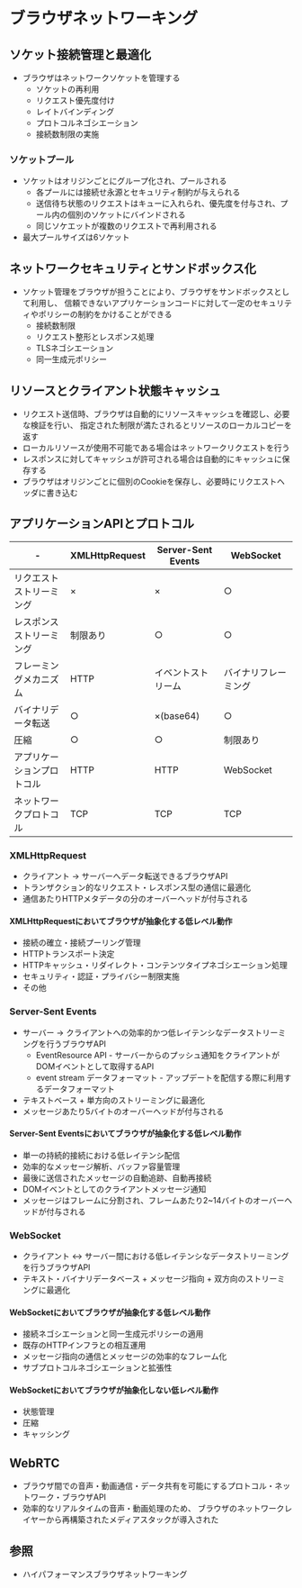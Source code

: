 # ブラウザネットワーキング
## ソケット接続管理と最適化
- ブラウザはネットワークソケットを管理する
  - ソケットの再利用
  - リクエスト優先度付け
  - レイトバインディング
  - プロトコルネゴシエーション
  - 接続数制限の実施

### ソケットプール
- ソケットはオリジンごとにグループ化され、プールされる
  - 各プールには接続せ永源とセキュリティ制約が与えられる
  - 送信待ち状態のリクエストはキューに入れられ、優先度を付与され、プール内の個別のソケットにバインドされる
  - 同じソケエットが複数のリクエストで再利用される
- 最大プールサイズは6ソケット

## ネットワークセキュリティとサンドボックス化
- ソケット管理をブラウザが担うことにより、ブラウザをサンドボックスとして利用し、
  信頼できないアプリケーションコードに対して一定のセキュリティやポリシーの制約をかけることができる
  - 接続数制限
  - リクエスト整形とレスポンス処理
  - TLSネゴシエーション
  - 同一生成元ポリシー

## リソースとクライアント状態キャッシュ
- リクエスト送信時、ブラウザは自動的にリソースキャッシュを確認し、必要な検証を行い、
  指定された制限が満たされるとリソースのローカルコピーを返す
- ローカルリソースが使用不可能である場合はネットワークリクエストを行う
- レスポンスに対してキャッシュが許可される場合は自動的にキャッシュに保存する
- ブラウザはオリジンごとに個別のCookieを保存し、必要時にリクエストヘッダに書き込む

## アプリケーションAPIとプロトコル

| -                          | XMLHttpRequest | Server-Sent Events | WebSocket            |
| -                          | -              | -                  | -                    |
| リクエストストリーミング   | ×              | ×                  | ○                    |
| レスポンスストリーミング   | 制限あり       | ○                  | ○                    |
| フレーミングメカニズム     | HTTP           | イベントストリーム | バイナリフレーミング |
| バイナリデータ転送         | ○              | ×(base64)          | ○                    |
| 圧縮                       | ○              | ○                  | 制限あり             |
| アプリケーションプロトコル | HTTP           | HTTP               | WebSocket            |
| ネットワークプロトコル     | TCP            | TCP                | TCP                  |

### XMLHttpRequest
- クライアント -> サーバーへデータ転送できるブラウザAPI
- トランザクション的なリクエスト・レスポンス型の通信に最適化
- 通信あたりHTTPメタデータの分のオーバーヘッドが付与される

#### XMLHttpRequestにおいてブラウザが抽象化する低レベル動作
- 接続の確立・接続プーリング管理
- HTTPトランスポート決定
- HTTPキャッシュ・リダイレクト・コンテンツタイプネゴシエーション処理
- セキュリティ・認証・プライバシー制限実施
- その他

### Server-Sent Events
- サーバー -> クライアントへの効率的かつ低レイテンシなデータストリーミングを行うブラウザAPI
  - EventResource API - サーバーからのプッシュ通知をクライアントがDOMイベントとして取得するAPI
  - event stream データフォーマット - アップデートを配信する際に利用するデータフォーマット
- テキストベース + 単方向のストリーミングに最適化
- メッセージあたり5バイトのオーバーヘッドが付与される

#### Server-Sent Eventsにおいてブラウザが抽象化する低レベル動作
- 単一の持続的接続における低レイテンシ配信
- 効率的なメッセージ解析、バッファ容量管理
- 最後に送信されたメッセージの自動追跡、自動再接続
- DOMイベントとしてのクライアントメッセージ通知
- メッセージはフレームに分割され、フレームあたり2~14バイトのオーバーヘッドが付与される

### WebSocket
- クライアント <-> サーバー間における低レイテンシなデータストリーミングを行うブラウザAPI
- テキスト・バイナリデータベース + メッセージ指向 + 双方向のストリーミングに最適化

#### WebSocketにおいてブラウザが抽象化する低レベル動作
- 接続ネゴシエーションと同一生成元ポリシーの適用
- 既存のHTTPインフラとの相互運用
- メッセージ指向の通信とメッセージの効率的なフレーム化
- サブプロトコルネゴシエーションと拡張性

#### WebSocketにおいてブラウザが抽象化しない低レベル動作
- 状態管理
- 圧縮
- キャッシング

## WebRTC
- ブラウザ間での音声・動画通信・データ共有を可能にするプロトコル・ネットワーク・ブラウザAPI
- 効率的なリアルタイムの音声・動画処理のため、
  ブラウザのネットワークレイヤーから再構築されたメディアスタックが導入された

## 参照
- ハイパフォーマンスブラウザネットワーキング
